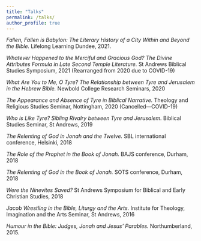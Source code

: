 ```yaml
---
title: "Talks"
permalink: /talks/
author_profile: true
---
```



*Fallen, Fallen is Babylon: The Literary History of a City Within and Beyond the Bible.* Lifelong Learning Dundee, 2021.

*Whatever Happened to the Merciful and Gracious God? The Divine Attributes Formula in Late Second Temple Literature.* St Andrews Biblical Studies Symposium, 2021 (Rearranged from 2020 due to COVID-19)

*What Are You to Me, O Tyre? The Relationship between Tyre and Jerusalem in the Hebrew Bible.* Newbold College Research Seminars, 2020

*The Appearance and Absence of Tyre in Biblical Narrative.* Theology and Religious Studies Seminar, Nottingham, 2020 (Cancelled—COVID-19)

*Who is Like Tyre? Sibling Rivalry between Tyre and Jerusalem.* Biblical Studies Seminar, St Andrews, 2019

*The Relenting of God in Jonah and the Twelve.* SBL international conference, Helsinki, 2018

*The Role of the Prophet in the Book of Jonah.* BAJS conference, Durham, 2018

*The Relenting of God in the Book of Jonah.* SOTS conference, Durham, 2018

*Were the Ninevites Saved?* St Andrews Symposium for Biblical and Early Christian Studies, 2018

*Jacob Wrestling in the Bible, Liturgy and the Arts.* Institute for Theology, Imagination and the Arts Seminar, St Andrews, 2016

*Humour in the Bible: Judges, Jonah and Jesus’ Parables.* Northumberland, 2015.

